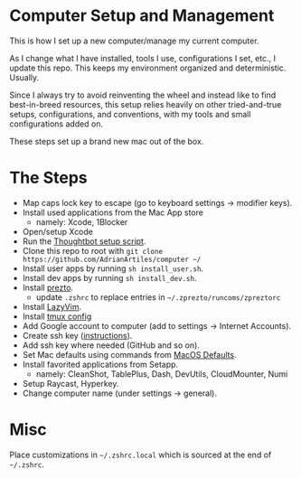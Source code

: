# Computer Setup and Management

This is how I set up a new computer/manage my current computer.

As I change what I have installed, tools I use, configurations I set, etc., I update this repo. This keeps my environment organized and deterministic. Usually.

Since I always try to avoid reinventing the wheel and instead like to find best-in-breed resources, this setup relies heavily on other tried-and-true setups, configurations, and conventions, with my tools and small configurations added on.

These steps set up a brand new mac out of the box.

# The Steps

- Map caps lock key to escape (go to keyboard settings -> modifier keys).
- Install used applications from the Mac App store
  - namely: Xcode, 1Blocker
- Open/setup Xcode
- Run the [Thoughtbot setup script](https://github.com/thoughtbot/laptop).
- Clone this repo to root with `git clone https://github.com/AdrianArtiles/computer ~/`
- Install user apps by running `sh install_user.sh`.
- Install dev apps by running `sh install_dev.sh`.
- Install [prezto](https://github.com/sorin-ionescu/prezto).
  - update `.zshrc` to replace entries in `~/.zprezto/runcoms/zpreztorc`
- Install [LazyVim](https://github.com/LazyVim/LazyVim).
- Install [tmux config](https://github.com/gpakosz/.tmux)
- Add Google account to computer (add to settings -> Internet Accounts).
- Create ssh key ([instructions](https://help.github.com/articles/generating-ssh-keys/)).
- Add ssh key where needed (GitHub and so on).
- Set Mac defaults using commands from [MacOS Defaults](https://macos-defaults.com/).
- Install favorited applications from Setapp.
  - namely: CleanShot, TablePlus, Dash, DevUtils, CloudMounter, Numi
- Setup Raycast, Hyperkey.
- Change computer name (under settings -> general).

# Misc

Place customizations in `~/.zshrc.local` which is sourced at the end of `~/.zshrc`.
